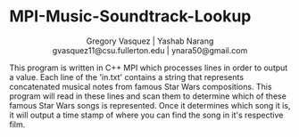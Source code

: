 # MPI-Music-Soundtrack-Lookup

<p align="center">
  Gregory Vasquez | Yashab Narang
  <br>gvasquez11@csu.fullerton.edu | ynara50@gmail.com
</p>

This program is written in C++ MPI which processes lines in order to output a value.
Each line of the 'in.txt' contains a string that represents concatenated musical notes from
famous Star Wars compositions. This program will read in these lines and scan them to determine
which of these famous Star Wars songs is represented. Once it determines which song it is,
it will output a time stamp of where you can find the song in it's respective film.
